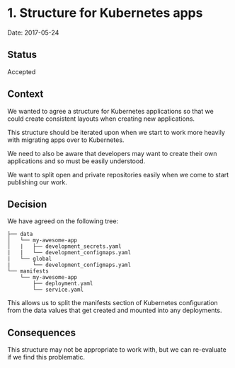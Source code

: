 # 1. Structure for Kubernetes apps

Date: 2017-05-24

## Status

Accepted

## Context

We wanted to agree a structure for Kubernetes applications so that we could create
consistent layouts when creating new applications.

This structure should be iterated upon when we start to work more heavily with
migrating apps over to Kubernetes.

We need to also be aware that developers may want to create their own applications
and so must be easily understood.

We want to split open and private repositories easily when we come to start publishing
our work.

## Decision

We have agreed on the following tree:

```
├── data
│   └── my-awesome-app
│   |   ├── development_secrets.yaml
|   |   └── development_configmaps.yaml
|   └── global
|       └── development_configmaps.yaml
└── manifests
    └── my-awesome-app
        ├── deployment.yaml
        └── service.yaml
```

This allows us to split the manifests section of Kubernetes configuration from the
data values that get created and mounted into any deployments.

## Consequences

This structure may not be appropriate to work with, but we can re-evaluate if we find
this problematic.
